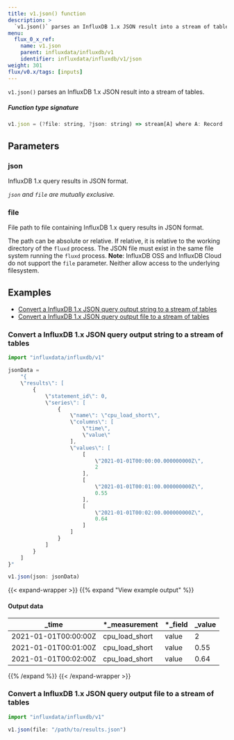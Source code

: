 ```yaml
---
title: v1.json() function
description: >
  `v1.json()` parses an InfluxDB 1.x JSON result into a stream of tables.
menu:
  flux_0_x_ref:
    name: v1.json
    parent: influxdata/influxdb/v1
    identifier: influxdata/influxdb/v1/json
weight: 301
flux/v0.x/tags: [inputs]
---
```


<!------------------------------------------------------------------------------

IMPORTANT: This page was generated from comments in the Flux source code. Any
edits made directly to this page will be overwritten the next time the
documentation is generated. 

To make updates to this documentation, update the function comments above the
function definition in the Flux source code:

https://github.com/influxdata/flux/blob/master/stdlib/influxdata/influxdb/v1/v1.flux#L93-L93

Contributing to Flux: https://github.com/influxdata/flux#contributing
Fluxdoc syntax: https://github.com/influxdata/flux/blob/master/docs/fluxdoc.md

------------------------------------------------------------------------------->

`v1.json()` parses an InfluxDB 1.x JSON result into a stream of tables.



##### Function type signature

```js
v1.json = (?file: string, ?json: string) => stream[A] where A: Record
```

## Parameters

### json

InfluxDB 1.x query results in JSON format.

_`json` and `file` are mutually exclusive._

### file

File path to file containing InfluxDB 1.x query results in JSON format.

The path can be absolute or relative.
If relative, it is relative to the working directory of the `fluxd` process.
The JSON file must exist in the same file system running the `fluxd` process.
**Note**: InfluxDB OSS and InfluxDB Cloud do not support the `file` parameter.
Neither allow access to the underlying filesystem.


## Examples

- [Convert a InfluxDB 1.x JSON query output string to a stream of tables](#convert-a-influxdb-1x-json-query-output-string-to-a-stream-of-tables)
- [Convert a InfluxDB 1.x JSON query output file to a stream of tables](#convert-a-influxdb-1x-json-query-output-file-to-a-stream-of-tables)

### Convert a InfluxDB 1.x JSON query output string to a stream of tables

```js
import "influxdata/influxdb/v1"

jsonData =
    "{
    \"results\": [
        {
            \"statement_id\": 0,
            \"series\": [
                {
                    \"name\": \"cpu_load_short\",
                    \"columns\": [
                        \"time\",
                        \"value\"
                    ],
                    \"values\": [
                        [
                            \"2021-01-01T00:00:00.000000000Z\",
                            2
                        ],
                        [
                            \"2021-01-01T00:01:00.000000000Z\",
                            0.55
                        ],
                        [
                            \"2021-01-01T00:02:00.000000000Z\",
                            0.64
                        ]
                    ]
                }
            ]
        }
    ]
}"

v1.json(json: jsonData)
```

{{< expand-wrapper >}}
{{% expand "View example output" %}}

#### Output data

| _time                | *_measurement  | *_field | _value  |
| -------------------- | -------------- | ------- | ------- |
| 2021-01-01T00:00:00Z | cpu_load_short | value   | 2       |
| 2021-01-01T00:01:00Z | cpu_load_short | value   | 0.55    |
| 2021-01-01T00:02:00Z | cpu_load_short | value   | 0.64    |

{{% /expand %}}
{{< /expand-wrapper >}}

### Convert a InfluxDB 1.x JSON query output file to a stream of tables

```js
import "influxdata/influxdb/v1"

v1.json(file: "/path/to/results.json")
```

